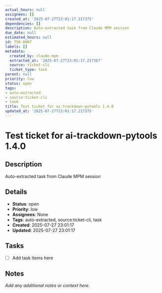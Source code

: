 ```yaml
---
actual_hours: null
assignees: []
created_at: '2025-07-27T23:01:17.217375'
dependencies: []
description: Auto-extracted task from Claude MPM session
due_date: null
estimated_hours: null
id: TSK-0007
labels: []
metadata:
  created_by: claude-mpm
  extracted_at: '2025-07-27T23:01:17.217367'
  source: ticket-cli
  ticket_type: task
parent: null
priority: low
status: open
tags:
- auto-extracted
- source:ticket-cli
- task
title: Test ticket for ai-trackdown-pytools 1.4.0
updated_at: '2025-07-27T23:01:17.217375'
---
```


# Test ticket for ai-trackdown-pytools 1.4.0

## Description
Auto-extracted task from Claude MPM session

## Details
- **Status**: open
- **Priority**: low
- **Assignees**: None
- **Tags**: auto-extracted, source:ticket-cli, task
- **Created**: 2025-07-27 23:01:17
- **Updated**: 2025-07-27 23:01:17

## Tasks
- [ ] Add task items here

## Notes
_Add any additional notes or context here._
